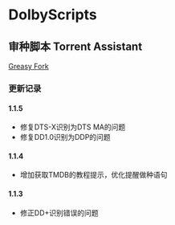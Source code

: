 # DolbyScripts

## 审种脚本 Torrent Assistant
[Greasy Fork](https://greasyfork.org/zh-CN/scripts/467002-hddolby-torrent-assistant)
### 更新记录
#### 1.1.5
- 修复DTS-X识别为DTS MA的问题
- 修复DD1.0识别为DDP的问题
#### 1.1.4
- 增加获取TMDB的教程提示，优化提醒做种语句
#### 1.1.3
- 修正DD+识别错误的问题

